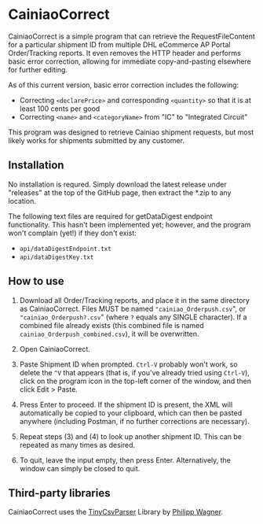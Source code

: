 # CainiaoCorrect #

CainiaoCorrect is a simple program that can retrieve the RequestFileContent for a particular shipment ID from multiple DHL eCommerce AP Portal Order/Tracking reports. It even removes the HTTP header and performs basic error correction, allowing for immediate copy-and-pasting elsewhere for further editing.

As of this current version, basic error correction includes the following:
 * Correcting `<declarePrice>` and corresponding `<quantity>` so that it is at least 100 cents per good
 * Correcting `<name>` and `<categoryName>` from "IC" to "Integrated Circuit"

This program was designed to retrieve Cainiao shipment requests, but most likely works for shipments submitted by any customer.

## Installation ##

No installation is requred. Simply download the latest release under "releases" at the top of the GitHub page, then extract the *.zip to any location.

The following text files are required for getDataDigest endpoint functionality. This hasn't been implemented yet; however, and the program won't complain (yet!) if they don't exist:
 * `api/dataDigestEndpoint.txt`
 * `api/dataDigestKey.txt`

## How to use ##

1. Download all Order/Tracking reports, and place it in the same directory as CainiaoCorrect. Files MUST be named `"cainiao_Orderpush.csv`", or `"cainiao_Orderpush?.csv`" (where `?` equals any SINGLE character). If a combined file already exists (this combined file is named `cainiao_Orderpush_combined.csv`), it will be overwritten.

2. Open CainiaoCorrect.

3. Paste Shipment ID when prompted. `Ctrl-V` probably won't work, so delete the `^V` that appears (that is, if you've already tried using `Ctrl-V`), click on the program icon in the top-left corner of the window, and then click Edit > Paste.

4. Press Enter to proceed. If the shipment ID is present, the XML will automatically be copied to your clipboard, which can then be pasted anywhere (including Postman, if no further corrections are necessary). 

5. Repeat steps (3) and (4) to look up another shipment ID. This can be repeated as many times as desired.

6. To quit, leave the input empty, then press Enter. Alternatively, the window can simply be closed to quit.


## Third-party libraries ##

CainiaoCorrect uses the [TinyCsvParser](https://github.com/bytefish/TinyCsvParser) Library by [Philipp Wagner](http://www.bytefish.de).